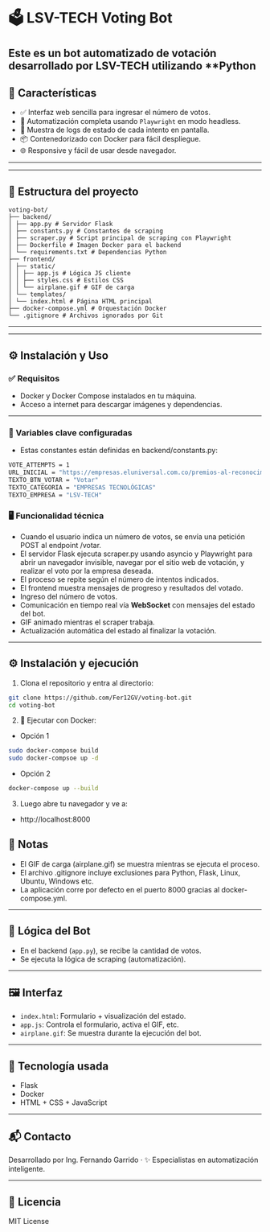 # 🗳️ LSV-TECH Voting Bot

Este es un bot automatizado de votación desarrollado por **LSV-TECH** utilizando **Python 
---

## 🚀 Características

- ✅ Interfaz web sencilla para ingresar el número de votos.
- 🧠 Automatización completa usando `Playwright` en modo headless.
- 🧪 Muestra de logs de estado de cada intento en pantalla.
- 📦 Contenedorizado con Docker para fácil despliegue.
- 🌐 Responsive y fácil de usar desde navegador.

---

---

## 🚀 Estructura del proyecto

```
voting-bot/
├── backend/
│ ├── app.py # Servidor Flask
│ ├── constants.py # Constantes de scraping
│ ├── scraper.py # Script principal de scraping con Playwright
│ ├── Dockerfile # Imagen Docker para el backend
│ └── requirements.txt # Dependencias Python
├── frontend/
│ ├── static/
│ │ ├── app.js # Lógica JS cliente
│ │ ├── styles.css # Estilos CSS
│ │ └── airplane.gif # GIF de carga
│ └── templates/
│ └── index.html # Página HTML principal
├── docker-compose.yml # Orquestación Docker
└── .gitignore # Archivos ignorados por Git
```

---


---

## ⚙️ Instalación y Uso

### ✅ Requisitos

- Docker y Docker Compose instalados en tu máquina.
- Acceso a internet para descargar imágenes y dependencias.

---

### 🔧 Variables clave configuradas
- Estas constantes están definidas en backend/constants.py:
```bash
VOTE_ATTEMPTS = 1
URL_INICIAL = "https://empresas.eluniversal.com.co/premios-al-reconocimiento/votacion"
TEXTO_BTN_VOTAR = "Votar"
TEXTO_CATEGORIA = "EMPRESAS TECNOLÓGICAS"
TEXTO_EMPRESA = "LSV-TECH"
```

### 🖥️ Funcionalidad técnica
- Cuando el usuario indica un número de votos, se envía una petición POST al endpoint /votar.
- El servidor Flask ejecuta scraper.py usando asyncio y Playwright para abrir un navegador invisible, navegar por 
el sitio web de votación, y realizar el voto por la empresa deseada.
- El proceso se repite según el número de intentos indicados.
- El frontend muestra mensajes de progreso y resultados del votado.
- Ingreso del número de votos.
- Comunicación en tiempo real vía **WebSocket** con mensajes del estado del bot.
- GIF animado mientras el scraper trabaja.
- Actualización automática del estado al finalizar la votación.

---

## ⚙️ Instalación y ejecución

1. Clona el repositorio y entra al directorio:

```bash
git clone https://github.com/Fer12GV/voting-bot.git
cd voting-bot
```

2. 🐳 Ejecutar con Docker:
- Opción 1
```bash
sudo docker-compose build
sudo docker-compsoe up -d
```

- Opción 2
```bash
docker-compose up --build
```

3. Luego abre tu navegador y ve a: 
- http://localhost:8000


## 🧼 Notas

- El GIF de carga (airplane.gif) se muestra mientras se ejecuta el proceso.
- El archivo .gitignore incluye exclusiones para Python, Flask, Linux, Ubuntu, Windows etc.
- La aplicación corre por defecto en el puerto 8000 gracias al docker-compose.yml.

---

## 🧠 Lógica del Bot

- En el backend (`app.py`), se recibe la cantidad de votos.
- Se ejecuta la lógica de scraping (automatización).

---

## 🖼️ Interfaz

- `index.html`: Formulario + visualización del estado.
- `app.js`: Controla el formulario, activa el GIF, etc.
- `airplane.gif`: Se muestra durante la ejecución del bot.

---

## 🤖 Tecnología usada

- Flask
- Docker
- HTML + CSS + JavaScript

---

## 📬 Contacto
Desarrollado por Ing. Fernando Garrido · ✨ Especialistas en automatización inteligente.

---

## 📃 Licencia

MIT License